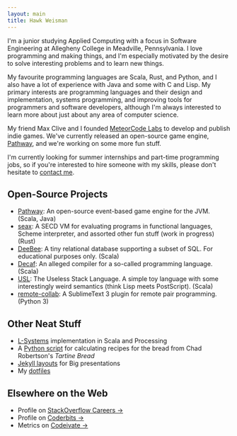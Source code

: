 ```yaml
---
layout: main
title: Hawk Weisman
---
```


I'm a junior studying Applied Computing with a focus in Software Engineering at Allegheny College in Meadville, Pennsylvania. I love programming and making things, and I'm especially motivated by the desire to solve interesting problems and to learn new things.

My favourite programming languages are Scala, Rust, and Python, and I also have a lot of experience with Java and some with C and Lisp. My primary interests are programming languages and their design and implementation, systems programming, and improving tools for programmers and software developers, although I'm always interested to learn more about just about any area of computer science.

My friend Max Clive and I founded [MeteorCode Labs](https://meteorcodelabs.com) to develop and publish indie games. We've currently released an open-source game engine, [Pathway](https://github.com/MeteorCode/Pathway), and we're working on some more fun stuff.

I'm currently looking for summer internships and part-time programming jobs, so if you're interested to hire someone with my skills, please don't hesitate to [contact me](hawk.weisman@gmail.com).

Open-Source Projects
--------------------

+ [Pathway](https://github.com/MeteorCode/Pathway): An open-source event-based game engine for the JVM. (Scala, Java)
+ [seax](https://hawkweisman.me/seax): A SECD VM for evaluating programs in functional languages, Scheme interpreter, and assorted other fun stuff (work in progress) (Rust)
+ [DeeBee](https://hawkweisman.me/deebee): A tiny relational database supporting a subset of SQL. For educational purposes only. (Scala)
+ [Decaf](decaf): An alleged compiler for a so-called programming language. (Scala)
+ [USL](https://github.com/hawkw/USL): The Useless Stack Language. A simple toy language with some interestingly weird semantics (think Lisp meets PostScript). (Scala)
+ [remote-collab](http://teamremote.github.io/remote-sublime/): A SublimeText 3 plugin for remote pair programming. (Python 3)


Other Neat Stuff
----------------

+ [L-Systems](http://hawkweisman.me/notebook/programming,computer/science,scala/2015/02/15/l-systems/) implementation in Scala and Processing
+ A [Python script](https://github.com/hawkw/breadplan) for calculating recipes for the bread from Chad Robertson's _Tartine Bread_
+ [Jekyll layouts](https://github.com/hawkw/bigyll) for Big presentations
+ My [dotfiles](https://github.com/hawkw/dotfiles)

Elsewhere on the Web
--------------------

+ Profile on [StackOverflow Careers &#8594;](https://careers.stackoverflow.com/hawkw)
+ Profile on [Coderbits &#8594;](https://coderbits.com/Hawk)
+ Metrics on [Codeivate &#8594;](http://www.codeivate.com/users/hawk) 
